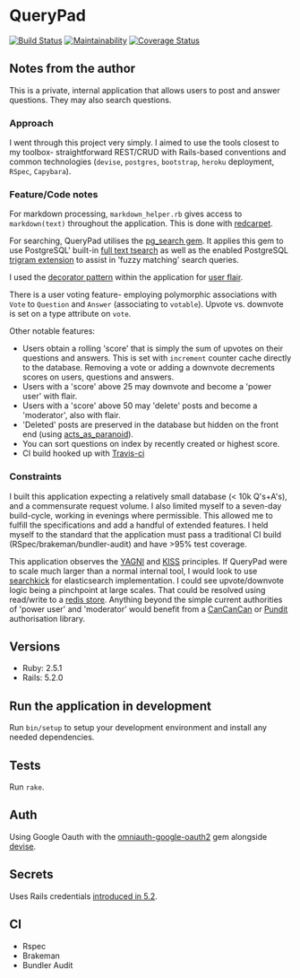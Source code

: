 # QueryPad

[![Build Status](https://travis-ci.com/Schwad/query_pad.svg?token=hzSwAUFrpt6kNMnH6gAx&branch=master)](https://travis-ci.com/Schwad/query_pad)
[![Maintainability](https://api.codeclimate.com/v1/badges/d4197eda5b2dc402411d/maintainability)](https://codeclimate.com/github/Schwad/query_pad/maintainability)
[![Coverage Status](https://coveralls.io/repos/github/Schwad/query_pad/badge.svg)](https://coveralls.io/github/Schwad/query_pad)

## Notes from the author

This is a private, internal application that allows users to post and answer questions. They may also search questions.

### Approach

I went through this project very simply. I aimed to use the tools closest to my toolbox- straightforward REST/CRUD with Rails-based conventions and common technologies (`devise`, `postgres`, `bootstrap`, `heroku` deployment, `RSpec`, `Capybara`).

### Feature/Code notes

For markdown processing, `markdown_helper.rb` gives access to `markdown(text)` throughout the application. This is done with [redcarpet](https://github.com/vmg/redcarpet).

For searching, QueryPad utilises the [pg_search gem](https://github.com/Casecommons/pg_search). It applies this gem to use PostgreSQL' built-in [full text tsearch](https://www.postgresql.org/docs/current/static/textsearch-intro.html) as well as the enabled PostgreSQL [trigram extension](https://www.postgresql.org/docs/current/static/pgtrgm.html) to assist in 'fuzzy matching' search queries.

I used the [decorator pattern](https://github.com/drapergem/draper) within the application for [user flair](app/decorators/user_decorator.rb).

There is a user voting feature- employing polymorphic associations with `Vote` to `Question` and `Answer` (associating to `votable`). Upvote vs. downvote is set on a type attribute on `vote`.

Other notable features:

- Users obtain a rolling 'score' that is simply the sum of upvotes on their questions and answers. This is set with `increment` counter cache directly to the database. Removing a vote or adding a downvote decrements scores on users, questions and answers.
- Users with a 'score' above 25 may downvote and become a 'power user' with flair.
- Users with a 'score' above 50 may 'delete' posts and become a 'moderator', also with flair.
- 'Deleted' posts are preserved in the database but hidden on the front end (using [acts_as_paranoid](https://github.com/rubysherpas/paranoia)).
- You can sort questions on index by recently created or highest score.
- CI build hooked up with [Travis-ci](https://travis-ci.com/Schwad/query_pad)

### Constraints

I built this application expecting a relatively small database (< 10k Q's+A's), and a commensurate request volume. I also limited myself to a seven-day build-cycle, working in evenings where permissible. This allowed me to fulfill the specifications and add a handful of extended features. I held myself to the standard that the application must pass a traditional CI build (RSpec/brakeman/bundler-audit) and have >95% test coverage.

This application observes the [YAGNI](https://ronjeffries.com/xprog/articles/practices/pracnotneed/) and [KISS](http://people.apache.org/~fhanik/kiss.html) principles. If QueryPad were to scale much larger than a normal internal tool, I would look to use [searchkick](https://github.com/ankane/searchkick) for elasticsearch implementation. I could see upvote/downvote logic being a pinchpoint at large scales. That could be resolved using read/write to a [redis store](https://github.com/redis/redis-rb). Anything beyond the simple current authorities of 'power user' and 'moderator' would benefit from a [CanCanCan](https://github.com/CanCanCommunity/cancancan) or [Pundit](https://github.com/varvet/pundit) authorisation library.

## Versions

- Ruby: 2.5.1
- Rails: 5.2.0

## Run the application in development

Run `bin/setup` to setup your development environment and install any needed dependencies.

## Tests

Run `rake`.

## Auth

Using Google Oauth with the [omniauth-google-oauth2](https://github.com/zquestz/omniauth-google-oauth2) gem alongside [devise](https://github.com/plataformatec/devise).

## Secrets

Uses Rails credentials [introduced in 5.2](https://github.com/rails/rails/pull/30067).

## CI

- Rspec
- Brakeman
- Bundler Audit
